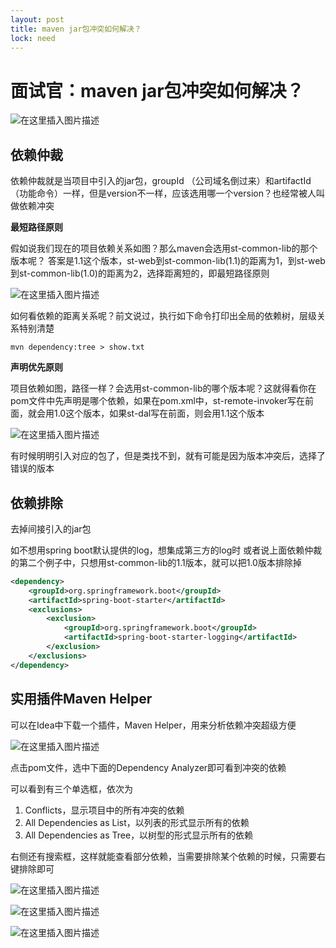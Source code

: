 ```yaml
---
layout: post
title: maven jar包冲突如何解决？
lock: need
---
```


# 面试官：maven jar包冲突如何解决？

![在这里插入图片描述](https://img-blog.csdnimg.cn/20201011231824152.png?)

## 依赖仲裁
依赖仲裁就是当项目中引入的jar包，groupId （公司域名倒过来）和artifactId （功能命令）一样，但是version不一样，应该选用哪一个version？也经常被人叫做依赖冲突

**最短路径原则**

假如说我们现在的项目依赖关系如图？那么maven会选用st-common-lib的那个版本呢？
答案是1.1这个版本，st-web到st-common-lib(1.1)的距离为1，到st-web到st-common-lib(1.0)的距离为2，选择距离短的，即最短路径原则

![在这里插入图片描述](https://img-blog.csdnimg.cn/20190512174423147.png?x-oss-process=image/watermark,type_ZmFuZ3poZW5naGVpdGk,shadow_10,text_aHR0cHM6Ly9ibG9nLmNzZG4ubmV0L3p6dGlfZXJsaWU=,size_16,color_FFFFFF,t_70)

如何看依赖的距离关系呢？前文说过，执行如下命令打印出全局的依赖树，层级关系特别清楚

```shell
mvn dependency:tree > show.txt 
```
**声明优先原则**

项目依赖如图，路径一样？会选用st-common-lib的哪个版本呢？这就得看你在pom文件中先声明是哪个依赖，如果在pom.xml中，st-remote-invoker写在前面，就会用1.0这个版本，如果st-dal写在前面，则会用1.1这个版本

![在这里插入图片描述](https://img-blog.csdnimg.cn/20190512175053355.png?x-oss-process=image/watermark,type_ZmFuZ3poZW5naGVpdGk,shadow_10,text_aHR0cHM6Ly9ibG9nLmNzZG4ubmV0L3p6dGlfZXJsaWU=,size_16,color_FFFFFF,t_70)

有时候明明引入对应的包了，但是类找不到，就有可能是因为版本冲突后，选择了错误的版本
## 依赖排除
去掉间接引入的jar包

如不想用spring boot默认提供的log，想集成第三方的log时
或者说上面依赖仲裁的第二个例子中，只想用st-common-lib的1.1版本，就可以把1.0版本排除掉

```xml
<dependency>
	<groupId>org.springframework.boot</groupId>
	<artifactId>spring-boot-starter</artifactId>
	<exclusions>
		<exclusion>
			<groupId>org.springframework.boot</groupId>
			<artifactId>spring-boot-starter-logging</artifactId>
		</exclusion>
	</exclusions>
</dependency>
```
## 实用插件Maven Helper
可以在Idea中下载一个插件，Maven Helper，用来分析依赖冲突超级方便

![在这里插入图片描述](https://img-blog.csdnimg.cn/20201220103808175.png?)

点击pom文件，选中下面的Dependency Analyzer即可看到冲突的依赖

可以看到有三个单选框，依次为
1. Conflicts，显示项目中的所有冲突的依赖
2. All Dependencies as List，以列表的形式显示所有的依赖
3. All Dependencies as Tree，以树型的形式显示所有的依赖

右侧还有搜索框，这样就能查看部分依赖，当需要排除某个依赖的时候，只需要右键排除即可

![在这里插入图片描述](https://img-blog.csdnimg.cn/20201220103823784.png?)

![在这里插入图片描述](https://img-blog.csdnimg.cn/2020122010383893.png?)

![在这里插入图片描述](https://img-blog.csdnimg.cn/20201220105019267.png?)